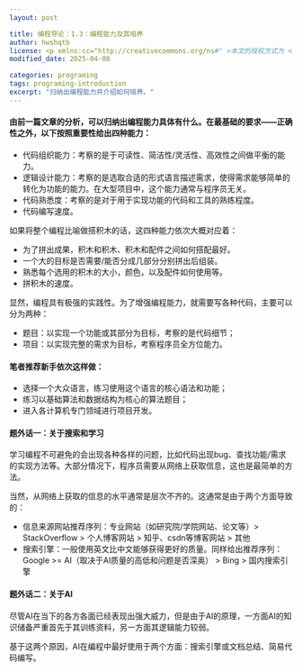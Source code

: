 ```yaml
---
layout: post

title: 编程导论：1.3：编程能力及其培养
author: hwshqtb
license: <p xmlns:cc="http://creativecommons.org/ns#" >本文的授权方式为 <a href="https://creativecommons.org/licenses/by/4.0/" target="_blank" rel="license noopener noreferrer" style="display:inline-block;">Creative Commons Attribution 4.0 International<img style="height:22px!important;margin-left:3px;vertical-align:text-bottom;" src="https://mirrors.creativecommons.org/presskit/icons/cc.svg" alt=""><img style="height:22px!important;margin-left:3px;vertical-align:text-bottom;" src="https://mirrors.creativecommons.org/presskit/icons/by.svg" alt=""></a></p>
modified_date: 2025-04-08

categories: programing
tags: programing-introduction
excerpt: "归纳出编程能力并介绍如何培养。"
---
```

#### 由前一篇文章的分析，可以归纳出编程能力具体有什么。在最基础的要求——正确性之外，以下按照重要性给出四种能力：
- 代码组织能力：考察的是于可读性、简洁性/灵活性、高效性之间做平衡的能力。
- 逻辑设计能力：考察的是选取合适的形式语言描述需求，使得需求能够简单的转化为功能的能力。在大型项目中，这个能力通常与程序员无关。
- 代码熟悉度：考察的是对于用于实现功能的代码和工具的熟练程度。
- 代码编写速度。

如果将整个编程比喻做搭积木的话，这四种能力依次大概对应着：
- 为了拼出成果，积木和积木、积木和配件之间如何搭配最好。
- 一个大的目标是否需要/能否分成几部分分别拼出后组装。
- 熟悉每个选用的积木的大小，颜色，以及配件如何使用等。
- 拼积木的速度。

显然，编程具有极强的实践性。为了增强编程能力，就需要写各种代码，主要可以分为两种：
- 题目：以实现一个功能或其部分为目标，考察的是代码细节；
- 项目：以实现完整的需求为目标，考察程序员全方位能力。

#### 笔者推荐新手依次这样做：
- 选择一个大众语言，练习使用这个语言的核心语法和功能；
- 练习以基础算法和数据结构为核心的算法题目；
- 进入各计算机专门领域进行项目开发。

#### 题外话一：关于搜索和学习
学习编程不可避免的会出现各种各样的问题，比如代码出现bug、查找功能/需求的实现方法等。大部分情况下，程序员需要从网络上获取信息，这也是最简单的方法。

当然，从网络上获取的信息的水平通常是层次不齐的。这通常是由于两个方面导致的：
- 信息来源网站推荐序列：专业网站（如研究院/学院网站、论文等）> StackOverflow > 个人博客网站 > 知乎、csdn等博客网站 > 其他
- 搜索引擎：一般使用英文比中文能够获得更好的质量。同样给出推荐序列：Google >= AI（取决于AI质量的高低和问题是否深奥） > Bing > 国内搜索引擎

#### 题外话二：关于AI
尽管AI在当下的各方各面已经表现出强大威力，但是由于AI的原理，一方面AI的知识储备严重首先于其训练资料，另一方面其逻辑能力较弱。

基于这两个原因，AI在编程中最好使用于两个方面：搜索引擎或文档总结、简易代码编写。